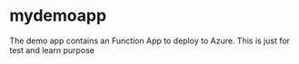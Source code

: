 # mydemoapp
The demo app contains an Function App to deploy to Azure. This is just for test and learn purpose
